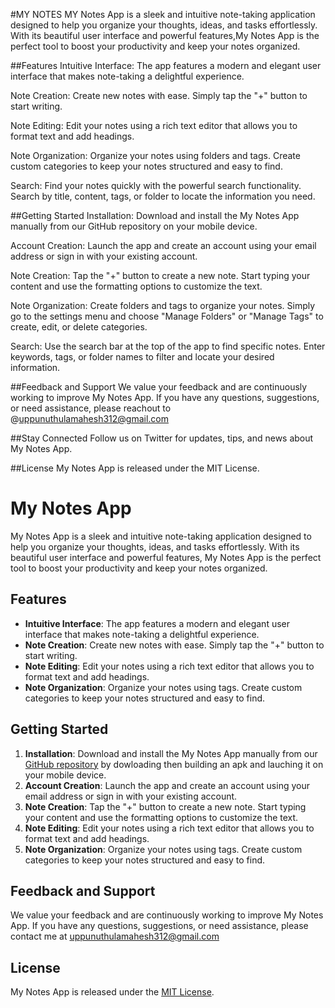 #MY NOTES
MY Notes App is a sleek and intuitive note-taking application designed to help you organize your thoughts, ideas, and tasks effortlessly. With its beautiful user interface and powerful features,My Notes App is the perfect tool to boost your productivity and keep your notes organized.

##Features
Intuitive Interface: The app features a modern and elegant user interface that makes note-taking a delightful experience.

Note Creation: Create new notes with ease. Simply tap the "+" button to start writing.

Note Editing: Edit your notes using a rich text editor that allows you to format text and add headings.

Note Organization: Organize your notes using folders and tags. Create custom categories to keep your notes structured and easy to find.

Search: Find your notes quickly with the powerful search functionality. Search by title, content, tags, or folder to locate the information you need.

##Getting Started
Installation: Download and install the My Notes App manually from our GitHub repository on your mobile device.

Account Creation: Launch the app and create an account using your email address or sign in with your existing account.

Note Creation: Tap the "+" button to create a new note. Start typing your content and use the formatting options to customize the text.

Note Organization: Create folders and tags to organize your notes. Simply go to the settings menu and choose "Manage Folders" or "Manage Tags" to create, edit, or delete categories.

Search: Use the search bar at the top of the app to find specific notes. Enter keywords, tags, or folder names to filter and locate your desired information.

##Feedback and Support
We value your feedback and are continuously working to improve My Notes App. If you have any questions, suggestions, or need assistance, please reachout to @uppunuthulamahesh312@gmail.com

##Stay Connected
Follow us on Twitter for updates, tips, and news about My Notes App.

##License
My Notes App is released under the MIT License.



# My Notes App

My Notes App is a sleek and intuitive note-taking application designed to help you organize your thoughts, ideas, and tasks effortlessly. With its beautiful user interface and powerful features, My Notes App is the perfect tool to boost your productivity and keep your notes organized.

## Features

- **Intuitive Interface**: The app features a modern and elegant user interface that makes note-taking a delightful experience.
- **Note Creation**: Create new notes with ease. Simply tap the "+" button to start writing.
- **Note Editing**: Edit your notes using a rich text editor that allows you to format text and add headings.
- **Note Organization**: Organize your notes using tags. Create custom categories to keep your notes structured and easy to find.

## Getting Started

1. **Installation**: Download and install the My Notes App manually from our [GitHub repository](https://github.com/Mahesh-Uppunuthula/MyNotes) by dowloading then building an apk and lauching it on your mobile device.
2. **Account Creation**: Launch the app and create an account using your email address or sign in with your existing account.
3. **Note Creation**: Tap the "+" button to create a new note. Start typing your content and use the formatting options to customize the text.
4. **Note Editing**: Edit your notes using a rich text editor that allows you to format text and add headings.
5. **Note Organization**: Organize your notes using tags. Create custom categories to keep your notes structured and easy to find.

## Feedback and Support

We value your feedback and are continuously working to improve My Notes App. If you have any questions, suggestions, or need assistance, please contact me at uppunuthulamahesh312@gmail.com

## License

My Notes App is released under the [MIT License](https://opensource.org/licenses/MIT).

